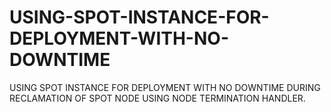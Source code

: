 # USING-SPOT-INSTANCE-FOR-DEPLOYMENT-WITH-NO-DOWNTIME
USING SPOT INSTANCE FOR DEPLOYMENT WITH NO DOWNTIME DURING RECLAMATION OF SPOT NODE USING NODE     TERMINATION HANDLER.
